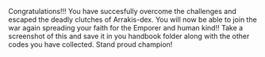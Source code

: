 Congratulations!!!
You have succesfully overcome the challenges and escaped the deadly clutches of Arrakis-dex. You will now be able to join the war again spreading your faith for the Emporer and human kind!! Take a screenshot of this and save it in you handbook folder along with the other codes you have collected.
Stand proud champion!
